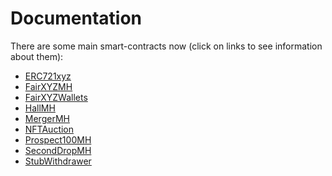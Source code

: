 # Documentation

There are some main smart-contracts now
(click on links to see information about them):
- [ERC721xyz](ERC721xyz.md)
- [FairXYZMH](./FairXYZMH.md)
- [FairXYZWallets](./FairXYZWallets.md)
- [HallMH](./HallMH.md)
- [MergerMH](./MergerMH.md)
- [NFTAuction](./NFTAuction.md)
- [Prospect100MH](./Prospect100MH.md)
- [SecondDropMH](./SecondDropMH.md)
- [StubWithdrawer](./StubWithdrawer.md)
